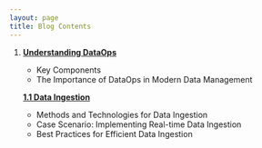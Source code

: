 ```yaml
---
layout: page
title: Blog Contents
---
```

1. [**Understanding DataOps**](https://sagars19.github.io/UDO_post_v1.html)
   - Key Components
   - The Importance of DataOps in Modern Data Management


    [**1.1 Data Ingestion**](https://sagars19.github.io/DI_post_v1.html)
      - Methods and Technologies for Data Ingestion
      - Case Scenario: Implementing Real-time Data Ingestion
      - Best Practices for Efficient Data Ingestion

     

